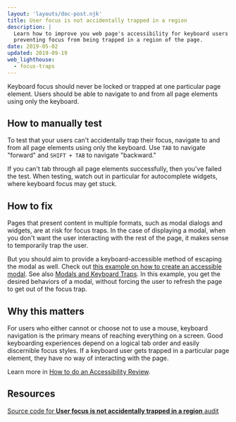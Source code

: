 ```yaml
---
layout: 'layouts/doc-post.njk'
title: User focus is not accidentally trapped in a region
description: |
  Learn how to improve you web page's accessibility for keyboard users by
  preventing focus from being trapped in a region of the page.
date: 2019-05-02
updated: 2019-09-19
web_lighthouse:
  - focus-traps
---
```


Keyboard focus should never be locked or trapped at one particular page element.
Users should be able to navigate to and from all page elements
using only the keyboard.

## How to manually test

To test that your users can't accidentally trap their focus,
navigate to and from all page elements using only the keyboard.
Use `TAB` to navigate "forward" and `SHIFT + TAB` to navigate "backward."

If you can't tab through all page elements successfully,
then you've failed the test.
When testing, watch out in particular for autocomplete widgets,
where keyboard focus may get stuck.

## How to fix

Pages that present content in multiple formats, such as modal dialogs and
widgets, are at risk for focus traps.
In the case of displaying a modal,
when you don't want the user interacting with the rest of the page,
it makes sense to temporarily trap the user.

But you should aim to provide a keyboard-accessible method of escaping the modal as well.
Check out [this example on how to create an accessible modal](https://github.com/gdkraus/accessible-modal-dialog).
See also [Modals and Keyboard Traps](https://web.dev/using-tabindex/#modals-and-keyboard-traps).
In this example,
you get the desired behaviors of a modal,
without forcing the user to refresh the page to get out of the focus trap.

## Why this matters

For users who either cannot or choose not to use a mouse,
keyboard navigation is the primary means of reaching everything on a screen.
Good keyboarding experiences depend on a logical tab order and easily discernible focus styles.
If a keyboard user gets trapped in a particular page element,
they have no way of interacting with the page.

Learn more in [How to do an Accessibility Review](https://web.dev/how-to-review/#try-it-with-a-screen-reader).

## Resources

[Source code for **User focus is not accidentally trapped in a region** audit](https://github.com/GoogleChrome/lighthouse/blob/master/core/audits/accessibility/manual/focus-traps.js)
